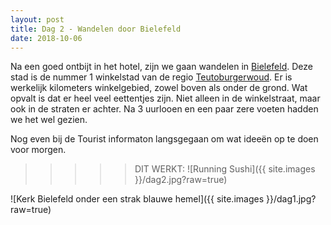 ```yaml
---
layout: post
title: Dag 2 - Wandelen door Bielefeld
date: 2018-10-06
---
```

Na een goed ontbijt in het hotel, zijn we gaan wandelen in  [Bielefeld](https://nl.m.wikipedia.org/wiki/Bielefeld). Deze stad is de nummer 1 winkelstad van de regio  [Teutoburgerwoud](https://nl.m.wikipedia.org/wiki/Teutoburgerwoud). Er is werkelijk kilometers winkelgebied, zowel boven als onder de grond. Wat opvalt is dat er heel veel eettentjes zijn. Niet alleen in de winkelstraat, maar ook in de straten er achter. Na 3 uurlooen en een paar zere voeten hadden we het wel gezien.  

Nog even bij de Tourist informaton langsgegaan om wat ideeën op te doen voor morgen.  


> > > > > DIT WERKT:
![Running Sushi]({{ site.images }}/dag2.jpg?raw=true)

![Kerk Bielefeld onder een strak blauwe hemel]({{ site.images }}/dag1.jpg?raw=true)


